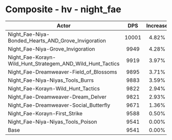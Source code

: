 # Composite - hv - night_fae
| Actor | DPS | Increase |
|---|:---:|:---:|
|Night_Fae-Niya-Bonded_Hearts_AND_Grove_Invigoration|10001|4.82%|
|Night_Fae-Niya-Grove_Invigoration|9949|4.28%|
|Night_Fae-Korayn-Wild_Hunt_Strategem_AND_Wild_Hunt_Tactics|9919|3.97%|
|Night_Fae-Dreamweaver-Field_of_Blossoms|9895|3.71%|
|Night_Fae-Niya-Niyas_Tools_Burrs|9883|3.59%|
|Night_Fae-Korayn-Wild_Hunt_Tactics|9822|2.94%|
|Night_Fae-Dreamweaver-Dream_Delver|9821|2.93%|
|Night_Fae-Dreamweaver-Social_Butterfly|9671|1.36%|
|Night_Fae-Korayn-First_Strike|9588|0.50%|
|Night_Fae-Niya-Niyas_Tools_Poison|9541|0.00%|
|Base|9541|0.00%|
